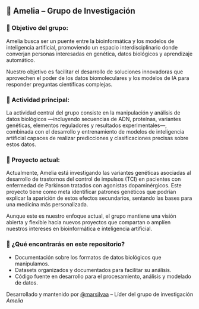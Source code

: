 ## 🧬 Amelia – Grupo de Investigación
### 🎯 Objetivo del grupo:
Amelia busca ser un puente entre la bioinformática y los modelos de inteligencia artificial, promoviendo un espacio interdisciplinario donde converjan personas interesadas en genética, datos biológicos y aprendizaje automático. 

Nuestro objetivo es facilitar el desarrollo de soluciones innovadoras que aprovechen el poder de los datos biomoleculares y los modelos de IA para responder preguntas científicas complejas.

### 🧪 Actividad principal:
La actividad central del grupo consiste en la manipulación y análisis de datos biológicos —incluyendo secuencias de ADN, proteínas, variantes genéticas, elementos reguladores y resultados experimentales—, combinada con el desarrollo y entrenamiento de modelos de inteligencia artificial capaces de realizar predicciones y clasificaciones precisas sobre estos datos.

### 🔎 Proyecto actual:
Actualmente, Amelia está investigando las variantes genéticas asociadas al desarrollo de trastornos del control de impulsos (TCI) en pacientes con enfermedad de Parkinson tratados con agonistas dopaminérgicos. Este proyecto tiene como meta identificar patrones genéticos que podrían explicar la aparición de estos efectos secundarios, sentando las bases para una medicina más personalizada. 

Aunque este es nuestro enfoque actual, el grupo mantiene una visión abierta y flexible hacia nuevos proyectos que compartan o amplíen nuestros intereses en bioinformática e inteligencia artificial.

### 📁 ¿Qué encontrarás en este repositorio?
- Documentación sobre los formatos de datos biológicos que manipulamos.
- Datasets organizados y documentados para facilitar su análisis.
- Código fuente en desarrollo para el procesamiento, análisis y modelado de datos.

Desarrollado y mantenido por [@marsilvaa](https://github.com/marsilvaa) – Líder del grupo de investigación *Amelia*
